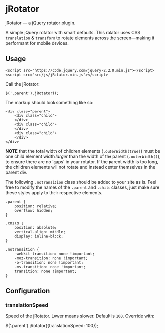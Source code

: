 # jRotator
jRotator — a jQuery rotator plugin. 

A simple jQuery rotator with smart defaults. This rotator uses CSS ```translation``` & ```transform``` to rotate elements across the screen—making it performant for mobile devices.


## Usage

```
<script src="https://code.jquery.com/jquery-2.2.0.min.js"></script>
<script src="src/js/jRotator.min.js"></script>
``` 

Call the jRotator: 

```
$('.parent').jRotator();
```

The markup should look something like so: 
```
<div class="parent">
	<div class="child">
	</div>
	<div class="child">
	</div>
	<div class="child">
	</div>
</div>
```

**NOTE** that the total width of children elements (```.outerWidth(true)```) must be one child element width *larger* than the width of the parent (```.outerWidth()```), to ensure there are no 'gaps' in your rotator. If the parent width is too long, the children elements will not rotate and instead center themselves in the parent div.

The following ```.notransition``` class should be added to your site as is. Feel free to modify the names of the ```.parent``` and ```.child``` classes, just make sure these styles apply to their respective elements.

```
.parent {
    position: relative;
    overflow: hidden;
}

.child {
    position: absolute;
    vertical-align: middle;
    display: inline-block;
}

.notransition {
    -webkit-transition: none !important;
    -moz-transition: none !important;
    -o-transition: none !important;
    -ms-transition: none !important;
    transition: none !important;
}
```

## Configuration

### translationSpeed

Speed of the jRotator. Lower means slower. Default is ```100```. Override with:

$('.parent').jRotator({translationSpeed: 100});
